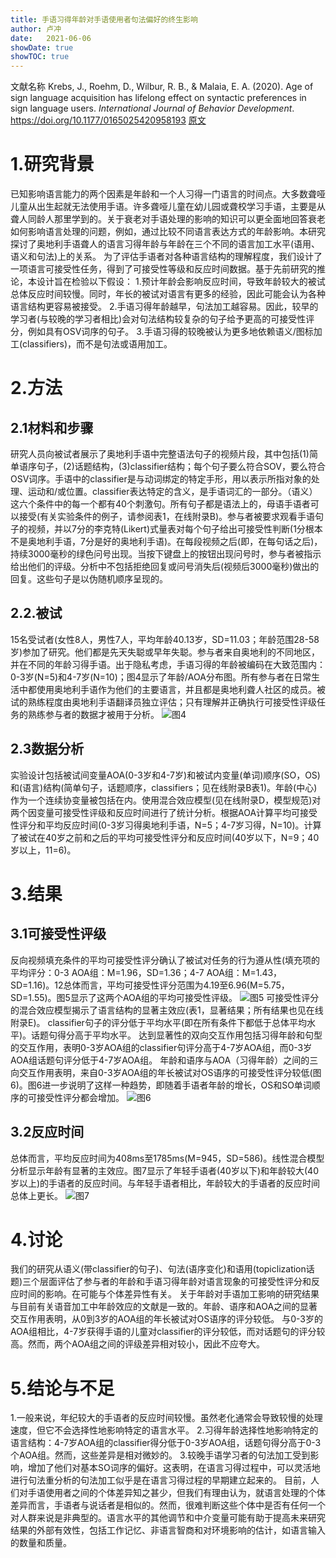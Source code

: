 ```yaml
---
title: 手语习得年龄对手语使用者句法偏好的终生影响
author: 卢冲
date:   2021-06-06
showDate: true 
showTOC: true  
---
```

文献名称
Krebs, J., Roehm, D., Wilbur, R. B., & Malaia, E. A. (2020). Age of sign language acquisition has lifelong effect on syntactic preferences in sign language users. *International Journal of Behavior Development*.
https://doi.org/10.1177/0165025420958193
[原文](../Source_Files/2021-06-06-LC2.pdf)
# 1.研究背景
已知影响语言能力的两个因素是年龄和一个人习得一门语言的时间点。大多数聋哑儿童从出生起就无法使用手语。许多聋哑儿童在幼儿园或聋校学习手语，主要是从聋人同龄人那里学到的。关于衰老对手语处理的影响的知识可以更全面地回答衰老如何影响语言处理的问题，例如，通过比较不同语言表达方式的年龄影响。本研究探讨了奥地利手语聋人的语言习得年龄与年龄在三个不同的语言加工水平(语用、语义和句法)上的关系。
为了评估手语者对各种语言结构的理解程度，我们设计了一项语言可接受性任务，得到了可接受性等级和反应时间数据。基于先前研究的推论，本设计旨在检验以下假设：
1.预计年龄会影响反应时间，导致年龄较大的被试总体反应时间较慢。同时，年长的被试对语言有更多的经验，因此可能会认为各种语言结构更容易被接受。
2.手语习得年龄越早，句法加工越容易。因此，较早的学习者(与较晚的学习者相比)会对句法结构较复杂的句子给予更高的可接受性评分，例如具有OSV词序的句子。
3.手语习得的较晚被认为更多地依赖语义/图标加工(classifiers)，而不是句法或语用加工。
# 2.方法
## 2.1材料和步骤
研究人员向被试者展示了奥地利手语中完整语法句子的视频片段，其中包括(1)简单语序句子，(2)话题结构，(3)classifier结构；每个句子要么符合SOV，要么符合OSV词序。手语中的classifier是与动词绑定的特定手形，用以表示所指对象的处理、运动和/或位置。classifier表达特定的含义，是手语词汇的一部分。（语义）
这六个条件中的每一个都有40个刺激句。所有句子都是语法上的，母语手语者可以接受(有关实验条件的例子，请参阅表1，在线附录B)。参与者被要求观看手语句子的视频，并以7分的李克特(Likert)式量表对每个句子给出可接受性判断(1分根本不是奥地利手语，7分是好的奥地利手语)。在每段视频之后(即，在每句话之后)，持续3000毫秒的绿色问号出现。当按下键盘上的按钮出现问号时，参与者被指示给出他们的评级。分析中不包括拒绝回复或问号消失后(视频后3000毫秒)做出的回复。这些句子是以伪随机顺序呈现的。
## 2.2.被试
15名受试者(女性8人，男性7人，平均年龄40.13岁，SD=11.03；年龄范围28-58岁)参加了研究。他们都是先天失聪或早年失聪。参与者来自奥地利的不同地区，并在不同的年龄习得手语。出于隐私考虑，手语习得的年龄被编码在大致范围内：0-3岁(N=5)和4-7岁(N=10)；图4显示了年龄/AOA分布图。所有参与者在日常生活中都使用奥地利手语作为他们的主要语言，并且都是奥地利聋人社区的成员。被试的熟练程度由奥地利手语翻译员独立评估；只有理解并正确执行可接受性评级任务的熟练参与者的数据才被用于分析。
![图4](../Supporting_Information/2021-06-06-LC2-Fig-4.png)
## 2.3数据分析
实验设计包括被试间变量AOA(0-3岁和4-7岁)和被试内变量(单词)顺序(SO，OS)和(语言)结构(简单句子，话题顺序，classifiers；见在线附录B表1)。年龄(中心)作为一个连续协变量被包括在内。使用混合效应模型(见在线附录D，模型规范)对两个因变量可接受性评级和反应时间进行了统计分析。根据AOA计算平均可接受性评分和平均反应时间(0-3岁习得奥地利手语，N=5；4-7岁习得，N=10)。计算了被试在40岁之前和之后的平均可接受性评分和反应时间(40岁以下，N=9；40岁以上，11=6)。
# 3.结果
## 3.1可接受性评级
反向视频填充条件的平均可接受性评分确认了被试对任务的行为遵从性(填充项的平均评分：0-3 AOA组：M=1.96，SD=1.36；4-7 AOA组：M=1.43，SD=1.16)。12总体而言，平均可接受性评分范围为4.19至6.96(M=5.75，SD=1.55)。图5显示了这两个AOA组的平均可接受性评级。
![图5](../Supporting_Information/2021-06-06-LC2-Fig-5.png)
可接受性评分的混合效应模型揭示了语言结构的显著主效应(表1，显著结果；所有结果也见在线附录E)。
classifier句子的评分低于平均水平(即在所有条件下都低于总体平均水平)。话题句得分高于平均水平。
达到显著性的双向交互作用包括习得年龄和句型的交互作用，表明0-3岁AOA组的classifier句评分高于4-7岁AOA组，而0-3岁AOA组话题句评分低于4-7岁AOA组。
年龄和语序与AOA（习得年龄）之间的三向交互作用表明，来自0-3岁AOA组的年长被试对OS语序的可接受性评分较低(图6)。图6进一步说明了这样一种趋势，即随着手语者年龄的增长，OS和SO单词顺序的可接受性评分都会增加。
![图6](../Supporting_Information/2021-06-06-LC2-Fig-6.png)
## 3.2反应时间
总体而言，平均反应时间为408ms至1785ms(M=945，SD=586)。线性混合模型分析显示年龄有显著的主效应。图7显示了年轻手语者(40岁以下)和年龄较大(40岁以上)的手语者的反应时间。与年轻手语者相比，年龄较大的手语者的反应时间总体上更长。
![图7](../Supporting_Information/2021-06-06-LC2-Fig-7.png)
# 4.讨论
我们的研究从语义(带classifier的句子)、句法(语序变化)和语用(topiclization话题)三个层面评估了参与者的年龄和手语习得年龄对语言现象的可接受性评分和反应时间的影响。在可能与个体差异性有关。
关于年龄对手语加工影响的研究结果与目前有关语音加工中年龄效应的文献是一致的。年龄、语序和AOA之间的显著交互作用表明，从0到3岁的AOA组的年长被试对OS语序的评分较低。
与0-3岁的AOA组相比，4-7岁获得手语的儿童对classifier的评分较低，而对话题句的评分较高。然而，两个AOA组之间的评级差异相对较小，因此不应夸大。
# 5.结论与不足
1.一般来说，年纪较大的手语者的反应时间较慢。虽然老化通常会导致较慢的处理速度，但它不会选择性地影响特定的语言水平。
2.习得年龄选择性地影响特定的语言结构：4-7岁AOA组的classifier得分低于0-3岁AOA组，话题句得分高于0-3个AOA组。然而，这些差异是相对微妙的。
3.较晚手语学习者的句法加工受到影响，增加了他们对基本SO词序的偏好。这表明，在语言习得过程中，可以灵活地进行句法重分析的句法加工似乎是在语言习得过程的早期建立起来的。
目前，人们对手语使用者之间的个体差异知之甚少，但我们有理由认为，就语言处理的个体差异而言，手语者与说话者是相似的。然而，很难判断这些个体中是否有任何一个对人群来说是非典型的。语言水平的其他调节和中介变量可能有助于提高未来研究结果的外部有效性，包括工作记忆、非语言智商和对环境影响的估计，如语言输入的数量和质量。










